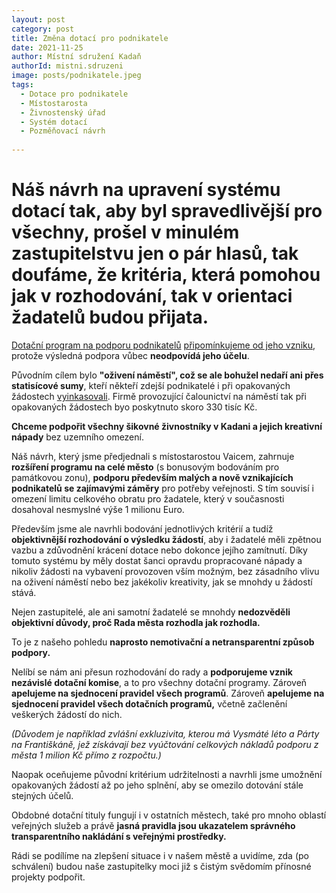 ```yaml
---
layout: post
category: post
title: Změna dotací pro podnikatele
date: 2021-11-25
author: Místní sdružení Kadaň
authorId: mistni.sdruzeni 
image: posts/podnikatele.jpeg
tags:
  - Dotace pro podnikatele
  - Místostarosta
  - Živnostenský úřad
  - Systém dotací
  - Pozměňovací návrh
 
---
```


# Náš návrh na upravení systému dotací tak, aby byl spravedlivější pro všechny, prošel v minulém zastupitelstvu jen o pár hlasů, tak doufáme, že kritéria, která pomohou jak v rozhodování, tak v orientaci žadatelů budou přijata.

[Dotační program na podporu podnikatelů](https://www.mesto-kadan.cz/cs/mesto/dotacni-programy-mesta/dotace-na-r-2022.html) [připomínkujeme od jeho vzniku](https://kadan.pirati.cz/aktuality/dotace2.html), protože výsledná podpora vůbec **neodpovídá jeho účelu**. 

Původním cílem bylo **"oživení náměstí", což se ale bohužel nedaří ani přes statisícové sumy**, kteří někteří zdejší podnikatelé i při opakovaných žádostech [vyinkasovali](https://docs.google.com/spreadsheets/d/1C32g_LvCAdGGdOU7mn6RrXIKtn4ALZNm/edit?usp=sharing&ouid=110031523660020892391&rtpof=true&sd=true). Firmě provozující čalounictví na náměstí tak při opakovaných žádostech byo poskytnuto skoro 330 tisíc Kč.

**Chceme podpořit všechny šikovné živnostníky v Kadani a jejich kreativní nápady** bez uzemního omezení.

Náš návrh, který jsme předjednali s místostarostou Vaicem, zahrnuje **rozšíření programu na celé město** (s bonusovým bodováním pro památkovou zonu), **podporu především malých a nově vznikajících podnikatelů se zajímavými záměry** pro potřeby veřejnosti.
S tím souvisí i omezení limitu celkového obratu pro žadatele, který v současnosti dosahoval nesmyslné výše 1 milionu Euro.

Především jsme ale navrhli bodování jednotlivých kritérií a tudíž **objektivnější rozhodování  o výsledku žádostí**, aby i žadatelé měli zpětnou vazbu a zdůvodnění krácení dotace nebo dokonce jejího zamítnutí. 
Díky tomuto systému by měly dostat šanci opravdu propracované nápady a nikoliv žádosti na vybavení provozoven vším možným, bez zásadního vlivu na oživení náměstí nebo bez jakékoliv kreativity, jak se mnohdy u žádostí stává. 

Nejen zastupitelé, ale ani samotní žadatelé se mnohdy **nedozvěděli objektivní důvody, proč Rada města rozhodla jak rozhodla.**

To je z našeho pohledu **naprosto nemotivační a netransparentní způsob podpory.** 

Nelíbí se nám ani přesun rozhodování do rady a **podporujeme vznik nezávislé dotační komise**, a to pro všechny dotační programy.
Zároveň **apelujeme na sjednocení pravidel všech programů**. 
Zároveň **apelujeme na sjednocení pravidel všech dotačních programů,** včetně začlenění veškerých žádostí do nich.

*(Důvodem je například zvlášní exkluzivita, kterou má Vysmáté léto a Párty na Františkáně, jež získávají bez vyúčtování celkových nákladů podporu z města 1 milion Kč přímo z rozpočtu.)* 

Naopak oceňujeme původní kritérium udržitelnosti a navrhli jsme umožnění opakovaných žádostí až po jeho splnění, aby se omezilo dotování stále stejných účelů. 

Obdobné dotační tituly fungují i v ostatních městech, také pro mnoho oblastí veřejných služeb a právě **jasná pravidla jsou ukazatelem správného transparentního nakládání s veřejnými prostředky.**

Rádi se podílíme na zlepšení situace i v našem městě a uvidíme, zda (po schválení) budou naše zastupitelky moci již s čistým svědomím přínosné projekty podpořit.
